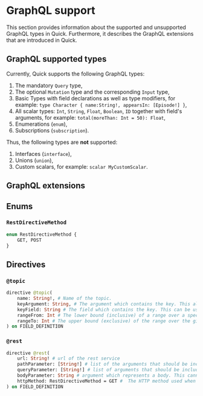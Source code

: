 # GraphQL support

This section provides information about the supported and unsupported GraphQL types in Quick.
Furthermore, it describes the GraphQL extensions that are introduced in Quick.

## GraphQL supported types

Currently, Quick supports the following GraphQL types:

1. The mandatory `Query` type,
2. The optional `Mutation` type and the corresponding `Input` type,
3. Basic Types with field declarations as well as type modifiers, for example: `type Character { name:String!, appearsIn: [Episode!] }`,
4. All scalar types: `Int`, `String`, `Float`, `Boolean`, `ID` together with field's arguments, for example: `total(moreThan: Int = 50): Float`,
5. Enumerations (`enum`),
6. Subscriptions (`subscription`).

Thus, the following types are **not** supported:  
 
1. Interfaces (`interface`),  
2. Unions (`union`),  
3. Custom scalars, for example: `scalar MyCustomScalar`.  

## GraphQL extensions

## Enums

### `RestDirectiveMethod`

```graphql
enum RestDirectiveMethod {
    GET, POST
}
```

## Directives

### `@topic`

```graphql
directive @topic(
    name: String!, # Name of the topic.
    keyArgument: String, # The argument which contains the key. This also supports arguments from parents.
    keyField: String # The field which contains the key. This can be used when the key is part of a different mirror.
    rangeFrom: Int # The lower bound (inclusive) of a range over a specific field.  
    rangeTo: Int # The upper bound (exclusive) of the range over the given field (the same as above). 
) on FIELD_DEFINITION
``` 

### `@rest`

```graphql
directive @rest(
    url: String! # url of the rest service
    pathParameter: [String!] # list of the arguments that should be included in the list
    queryParameter: [String!] # list of arguments that should be included as query parameter in the form of `argumentName=value`
    bodyParameter: String # argument which represents a body. This cannot be a scalar
    httpMethod: RestDirectiveMethod = GET #  The HTTP method used when calling the rest service
) on FIELD_DEFINITION
```


